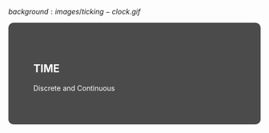 $background:images/ticking-clock.gif$

<div style="border-radius: 10px;background-color: rgba(0, 0, 0, 0.7); color: #fff; padding: 50px;">

## TIME

Discrete and Continuous
